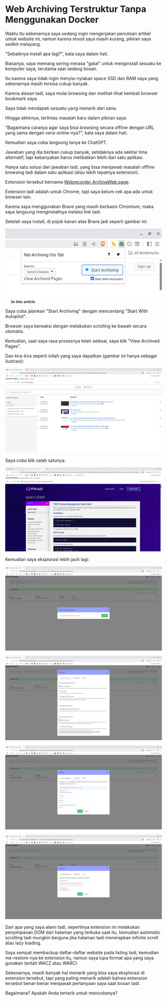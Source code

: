 # Web Archiving Terstruktur Tanpa Menggunakan Docker

Waktu itu sebenarnya saya sedang ingin mengerjakan penulisan artikel untuk website ini, namun karena mood saya masih kurang, pikiran saya sedikit melayang.

"Sebaiknya install apa lagi?", kata saya dalam hati.

Biasanya, saya memang sering merasa "gatal" untuk menginstall sesuatu ke komputer saya, terutama saat sedang bosan.

Itu karena saya tidak ingin menyia-nyiakan space SSD dan RAM saya yang sebenarnya masih tersisa cukup banyak.

Karena alasan tadi, saya mulai browsing dan melihat-lihat kembali browser bookmark saya.

Saya tidak mendapati sesuatu yang menarik dari sana.

Hingga akhirnya, terlintas masalah baru dalam pikiran saya.

"Bagaimana caranya agar saya bisa browsing secara offline dengan URL yang sama dengan versi online-nya?", kata saya dalam hati.

Kemudian saya coba langsung tanya ke ChatGPT.

Jawaban yang dia berikan cukup banyak, setidaknya ada sekitar lima alternatif, tapi kebanyakan harus melibatkan lebih dari satu aplikasi.

Hanya satu solusi dari jawaban tadi, yang bisa menjawab masalah offline browsing tadi dalam satu aplikasi (atau lebih tepatnya extension).

Extension tersebut bernama [Webrecorder ArchiveWeb.page](https://chromewebstore.google.com/detail/webrecorder-archivewebpag/fpeoodllldobpkbkabpblcfaogecpndd).

Extension tadi adalah untuk Chrome, tapi saya belum cek apa ada untuk browser lain.

Karena saya menggunakan Brave yang masih berbasis Chromium, maka saya langsung menginstallnya melalui link tadi.

Setelah saya install, di pojok kanan atas Brave jadi seperti gambar ini:

<p align="center">
    <img src="../../media/Screenshot-from-2025-07-16-21-37-58.png?raw=true" alt="tampilan"/>
</p>

Saya coba jalankan "Start Archiving" dengan mencentang "Start With Autopilot".

Browser saya bereaksi dengan melakukan scrolling ke bawah secara otomatis.

Kemudian, saat saya rasa prosesnya telah selesai, saya klik "View Archived Pages".

Dan kira-kira seperti inilah yang saya dapatkan (gambar ini hanya sebagai ilustrasi):

<p align="center">
    <img src="../../media/Screenshot-from-2025-07-16-21-35-32.png?raw=true" alt="tampilan"/>
</p>

Saya coba klik salah satunya:

<p align="center">
    <img src="../../media/Screenshot-from-2025-07-16-22-35-32.png?raw=true" alt="tampilan"/>
</p>

Kemudian saya eksplorasi lebih jauh lagi:

<p align="center">
    <img src="../../media/Screenshot-from-2025-07-16-21-35-45.png?raw=true" alt="tampilan"/>
</p>

<p align="center">
    <img src="../../media/Screenshot-from-2025-07-16-21-36-02.png?raw=true" alt="tampilan"/>
</p>

<p align="center">
    <img src="../../media/Screenshot-from-2025-07-16-21-36-19.png?raw=true" alt="tampilan"/>
</p>

<p align="center">
    <img src="../../media/Screenshot-from-2025-07-16-21-36-26.png?raw=true" alt="tampilan"/>
</p>

Dari apa yang saya alami tadi, sepertinya extension ini melakukan penyimpanan DOM dari halaman yang terbuka saat itu, kemudian automatic scrolling tadi mungkin berguna jika halaman tadi menerapkan infinite scroll atau lazy loading.

Saya sempat membackup daftar-daftar website pada listing tadi, kemudian me-restore-nya ke extension itu, namun saya lupa format apa yang saya gunakan (entah WACZ atau WARC).

Sebenarnya, masih banyak hal menarik yang bisa saya eksplorasi di extension tersebut, tapi yang paling menarik adalah bahwa extension tersebut benar-benar menjawab pertanyaan saya saat bosan tadi.

Bagaimana? Apakah Anda tertarik untuk mencobanya?